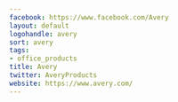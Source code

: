 ```yaml
---
facebook: https://www.facebook.com/Avery
layout: default
logohandle: avery
sort: avery
tags:
- office_products
title: Avery
twitter: AveryProducts
website: https://www.avery.com/
---
```


